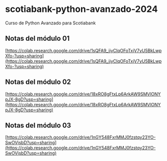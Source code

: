# scotiabank-python-avanzado-2024

Curso de Python Avanzado para Scotiabank

## Notas del módulo 01

[https://colab.research.google.com/drive/1sQFA9_jjyClqOFoTxjV7yU5BkLwpXfo-?usp=sharing](https://colab.research.google.com/drive/1sQFA9_jjyClqOFoTxjV7yU5BkLwpXfo-?usp=sharing)

## Notas del módulo 02

[https://colab.research.google.com/drive/18xRO8gFtxLp6ArkAW9SMVlONYpJX-8gD?usp=sharing](https://colab.research.google.com/drive/18xRO8gFtxLp6ArkAW9SMVlONYpJX-8gD?usp=sharing)

## Notas del módulo 03

[https://colab.research.google.com/drive/1nGY548FxrMMJ0fzstqy23YO-SwOVjsbD?usp=sharing](https://colab.research.google.com/drive/1nGY548FxrMMJ0fzstqy23YO-SwOVjsbD?usp=sharing)

